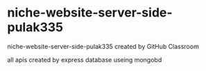 # niche-website-server-side-pulak335
niche-website-server-side-pulak335 created by GitHub Classroom

all apis created by express 
database useing mongobd
